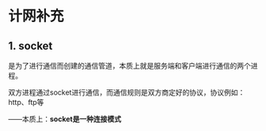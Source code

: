 # 计网补充

## 1. socket

是为了进行通信而创建的通信管道，本质上就是服务端和客户端进行通信的两个进程。

双方进程通过socket进行通信，而通信规则是双方商定好的协议，协议例如：http、ftp等

——本质上：**socket是一种连接模式**